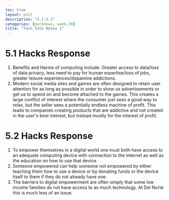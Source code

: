 ```yaml
---
toc: true
layout: post
description: "5.1-5.2"
categories: [markdown, week-20]
title: "Tech Talk Notes 1"
---
```


# 5.1 Hacks Response

1. Benefits and Harms of computing include: Greater access to data/loss of data privacy, less need to pay for human expertise/loss of jobs, greater leisure experiences/dopamine addictions.
2. Modern social media sites and games are often designed to retain user attention for as long as possible in order to show us advertisements or get us to spend on and become attached to the games. This creates a large conflict of interest where the consumer just sees a good way to relax, but the seller sees a potentially endless machine of profit. This leads to companies creating products that are addictive and not created in the user's best interest, but instead mostly for the interest of profit.

# 5.2 Hacks Response

1. To empower themselves in a digital world one must both have access to an adequate computing device with connection to the internet as well as the education on how to use that device.
2. Someone empowered can help someone not empowered by either teaching them how to use a device or by donating funds or the device itself to them if they do not already have one.
3. The barriers to digital empowerment are often simply that some low income families do not have access to as much technology. At Del Norte this is much less of an issue.